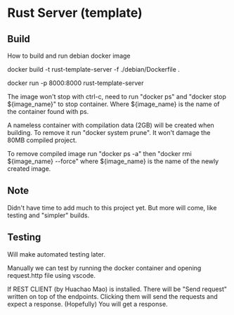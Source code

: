 # Rust Server (template)

## Build

How to build and run debian docker image

docker build -t rust-template-server -f ./debian/Dockerfile .

docker run -p 8000:8000 rust-template-server


The image won't stop with ctrl-c, need to run "docker ps" and "docker stop ${image_name}" to stop container. Where ${image_name} is the name of the container found with ps.

A nameless container with compilation data (2GB) will be created when building. To remove it run "docker system prune". It won't damage the 80MB compiled project.

To remove compiled image run "docker ps -a" then "docker rmi ${image_name} --force" where ${image_name} is the name of the newly created image.


## Note

Didn't have time to add much to this project yet. But more will come, like testing and "simpler" builds.

## Testing

Will make automated testing later.

Manually we can test by running the docker container and opening request.http file using vscode.

If REST CLIENT (by Huachao Mao) is installed. There will be "Send request" written on top of the endpoints. Clicking them will send the requests and expect a response. (Hopefully) You will get a response.


